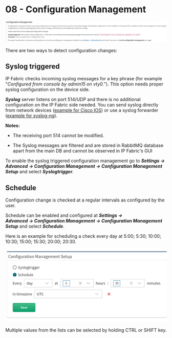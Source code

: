 # 08 - Configuration Management

![Configuration management](configuration_management.png)

There are two ways to detect configuration changes:

## Syslog triggered

IP Fabric checks incoming syslog messages for a key phrase (for example "*Configured from console by admin15 on vty0.*"). This option needs proper syslog configuration on the device side.

***Syslog*** server listens on port 514/UDP and there is no additional configuration on the IP Fabric side needed. You can send syslog directly from network devices ([example for Cisco IOS](https://community.cisco.com/t5/network-architecture-documents/how-to-configure-logging-in-cisco-ios/tac-p/3132436)) or use a syslog forwarder ([example for syslog-ng](https://support.symantec.com/en_US/article.TECH92854.html)).

**Notes:**

-   The receiving port 514 cannot be modified.

-   The Syslog messages are filtered and are stored in RabbitMQ database
    apart from the main DB and cannot be observed in IP Fabric's GUI

To enable the syslog triggered configuration management go to ***Settings → Advanced → Configuration Management → Configuration Management Setup*** and select ***Syslogtrigger***.

## Schedule

Configuration change is checked at a regular intervals as configured by the user.

Schedule can be enabled and configured at ***Settings → Advanced → Configuration Management → Configuration Management Setup*** and select ***Schedule***.

Here is an example for scheduling a check every day at 5:00; 5:30; 10:00; 10:30; 15:00; 15:30; 20:00; 20:30.

![Configuration schedule](configuration_schedule.png)

Multiple values from the lists can be selected by holding CTRL or SHIFT key.
